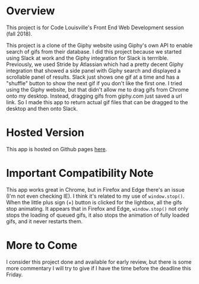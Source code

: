 # Overview

This project is for Code Louisville's Front End Web Development session (fall 2018).

This project is a clone of the Giphy website using Giphy's own API to enable search of gifs from their database. I did this project because we started using Slack at work and the Giphy integration for Slack is terrrible. Previously, we used Stride by Atlassian which had a pretty decent Giphy integration that showed a side panel with Giphy search and displayed a scrollable panel of results. Slack just shows one gif at a time and has a "shuffle" button to show the next gif if you don't like the first one. I tried using the Giphy website, but that didn't allow me to drag gifs from Chrome onto my desktop. Instead, dragging gifs from giphy.com just saved a url link. So I made this app to return actual gif files that can be dragged to the desktop and then onto Slack.

# Hosted Version

This app is hosted on Github pages [here](https://danielpickett.github.io/giphy/).

# Important Compatibility Note

This app works great in Chrome, but in Firefox and Edge there's an issue (I'm not even checking IE). I think it's related to my use of `window.stop()`. When the little plus sign (+) button is clicked for the lightbox, all the gifs stop animating. It appears that in Firefox and Edge, `window.stop()` not only stops the loading of queued gifs, it also stops the animation of fully loaded gifs, and it never restarts them.

# More to Come

I consider this project done and available for early review, but there is some more commentary I will try to give if I have the time before the deadline this Friday.